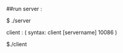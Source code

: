 ##run
server :

$ ./server 

client : ( syntax:  client [servername] 10086 )

$./client <server-address> <file-name> 

